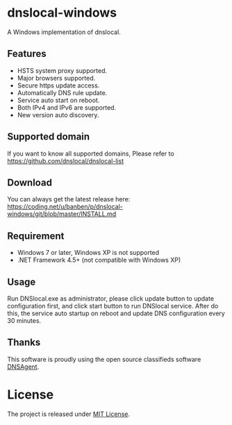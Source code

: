 # dnslocal-windows
A Windows implementation of dnslocal.

## Features

* HSTS system proxy supported.
* Major browsers supported.
* Secure https update access.
* Automatically DNS rule update.
* Service auto start on reboot.
* Both IPv4 and IPv6 are supported.
* New version auto discovery.

## Supported domain

If you want to know all supported domains, Please refer to https://github.com/dnslocal/dnslocal-list

## Download

You can always get the latest release here: https://coding.net/u/banben/p/dnslocal-windows/git/blob/master/INSTALL.md

## Requirement

* Windows 7 or later, Windows XP is not supported
* .NET Framework 4.5+ (not compatible with Windows XP)

## Usage

Run DNSlocal.exe as administrator, please click update button to update configuration first, and click start button to run DNSlocal service. After do this, the service auto startup on reboot and update DNS configuration every 30 minutes.

## Thanks

This software is proudly using the open source classifieds software [DNSAgent](https://github.com/stackia/DNSAgent).

# License

The project is released under [MIT License](https://github.com/dnslocal/dnslocal-list/blob/master/LICENSE).
